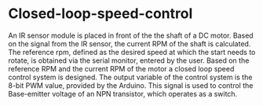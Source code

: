 # Closed-loop-speed-control
An IR sensor module is placed in front of the the shaft of a DC motor. Based on the signal from the IR sensor, the current RPM of the shaft is calculated.
The reference rpm, defined as the desired speed at which the start needs to rotate, is obtained via the serial monitor, entered by the user. Based on the reference RPM and the current RPM of the motor a closed loop speed control system is designed.
The output variable of the control system is the 8-bit PWM value, provided by the Arduino. This signal is used to control the Base-emitter voltage of an NPN transistor, which operates as a switch. 


